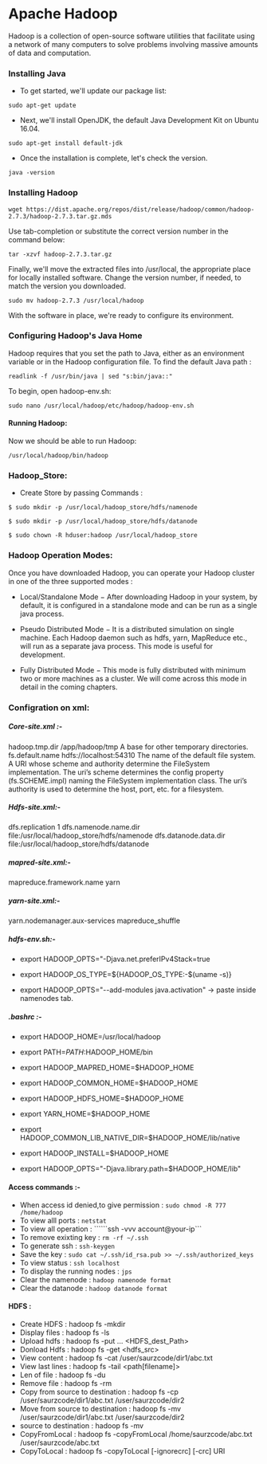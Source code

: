 # Apache Hadoop 
   Hadoop is a collection of open-source software utilities that facilitate using a network of many computers to solve problems involving massive amounts of data and computation.
### Installing Java
- To get started, we'll update our package list:
```
sudo apt-get update
```
- Next, we'll install OpenJDK, the default Java Development Kit on Ubuntu 16.04.
```
sudo apt-get install default-jdk
```
- Once the installation is complete, let's check the version.
```
java -version
```
### Installing Hadoop
```
wget https://dist.apache.org/repos/dist/release/hadoop/common/hadoop-2.7.3/hadoop-2.7.3.tar.gz.mds
```
Use tab-completion or substitute the correct version number in the command below:
```
tar -xzvf hadoop-2.7.3.tar.gz
```
Finally, we'll move the extracted files into /usr/local, the appropriate place for locally installed software. Change the version number, if needed, to match the version you downloaded.
```
sudo mv hadoop-2.7.3 /usr/local/hadoop
```
With the software in place, we're ready to configure its environment.

### Configuring Hadoop's Java Home
Hadoop requires that you set the path to Java, either as an environment variable or in the Hadoop configuration file.
To find the default Java path :
```
readlink -f /usr/bin/java | sed "s:bin/java::"
```
To begin, open hadoop-env.sh:
```
sudo nano /usr/local/hadoop/etc/hadoop/hadoop-env.sh
```
#### Running Hadoop:
Now we should be able to run Hadoop:
```
/usr/local/hadoop/bin/hadoop
```
### Hadoop_Store:
- Create Store by passing Commands : 

```$ sudo mkdir -p /usr/local/hadoop_store/hdfs/namenode```

```$ sudo mkdir -p /usr/local/hadoop_store/hdfs/datanode```

```$ sudo chown -R hduser:hadoop /usr/local/hadoop_store```

### Hadoop Operation Modes:
Once you have downloaded Hadoop, you can operate your Hadoop cluster in one of the three supported modes :
- Local/Standalone Mode − After downloading Hadoop in your system, by default, it is configured in a standalone mode and can be run as a single java process.

- Pseudo Distributed Mode − It is a distributed simulation on single machine. Each Hadoop daemon such as hdfs, yarn, MapReduce etc., will run as a separate java process. This mode is useful for development.

- Fully Distributed Mode − This mode is fully distributed with minimum two or more machines as a cluster. We will come across this mode in detail in the coming chapters.

### Configration on xml:
##### Core-site.xml :-
<configuration>
<property>
<name>hadoop.tmp.dir</name>
  <value>/app/hadoop/tmp</value>
  <description>A base for other temporary directories.</description>
</property>
<property>
 <name>fs.default.name</name>
  <value>hdfs://localhost:54310</value>
   <description>The name of the default file system.  A URI whose scheme and authority determine the FileSystem implementation.  The uri’s scheme determines the config property (fs.SCHEME.impl) naming the FileSystem implementation class.  The uri’s authority is used to determine the host, port, etc. for a filesystem.</description>
</property>
</configuration>

##### Hdfs-site.xml:-
<configuration>
	<property>
      <name>dfs.replication</name>
      <value>1</value>
   </property>
   <property>
      <name>dfs.namenode.name.dir</name>
      <value>file:/usr/local/hadoop_store/hdfs/namenode</value>
   </property>
   <property>
      <name>dfs.datanode.data.dir</name> 
      <value>file:/usr/local/hadoop_store/hdfs/datanode</value> 
   </property>
</configuration>

##### mapred-site.xml:-
<configuration>
	<property> 
      <name>mapreduce.framework.name</name>
      <value>yarn</value>
   </property>
</configuration>

##### yarn-site.xml:-
<configuration>
   <property>
      <name>yarn.nodemanager.aux-services</name>
      <value>mapreduce_shuffle</value>
   </property>
</configuration>

##### hdfs-env.sh:-
- export HADOOP_OPTS="-Djava.net.preferIPv4Stack=true
- export HADOOP_OS_TYPE=${HADOOP_OS_TYPE:-$(uname -s)}

- export HADOOP_OPTS="--add-modules java.activation" -> paste inside namenodes tab.

##### .bashrc :-
- export HADOOP_HOME=/usr/local/hadoop
- export PATH=$PATH:$HADOOP_HOME/bin

- export HADOOP_MAPRED_HOME=$HADOOP_HOME
- export HADOOP_COMMON_HOME=$HADOOP_HOME
- export HADOOP_HDFS_HOME=$HADOOP_HOME
- export YARN_HOME=$HADOOP_HOME
- export HADOOP_COMMON_LIB_NATIVE_DIR=$HADOOP_HOME/lib/native
- export HADOOP_INSTALL=$HADOOP_HOME
- export HADOOP_OPTS="-Djava.library.path=$HADOOP_HOME/lib" 

#### Access commands :-
- When access id denied,to give permission : ```sudo chmod -R 777 /home/hadoop```
- To view alll ports : ```netstat```
- To view all operation : ``````ssh -vvv account@your-ip```
- To remove exixting key : ```rm -rf ~/.ssh```
- To generate ssh : ```ssh-keygen```
- Save the key : ```sudo cat ~/.ssh/id_rsa.pub >> ~/.ssh/authorized_keys```
- To view status : ```ssh localhost```
- To display the running nodes : ```jps```
- Clear the namenode : ```hadoop namenode format```
- Clear the datanode : ```hadoop datanode format```

#### HDFS : 	
- Create HDFS : hadoop fs -mkdir <paths>
- Display files : hadoop fs -ls <args>
- Upload hdfs :  hadoop fs -put <localsrc> ... <HDFS_dest_Path>
- Donload Hdfs :  hadoop fs -get <hdfs_src> <localdst>
- View content : hadoop fs -cat /user/saurzcode/dir1/abc.txt
- View last lines : hadoop fs -tail <path[filename]>
- Len of file :  hadoop fs -du <path>
- Remove file :  hadoop fs -rm <arg>
- Copy from source to destination : hadoop fs -cp /user/saurzcode/dir1/abc.txt /user/saurzcode/dir2
- Move from source to destination : hadoop fs -mv /user/saurzcode/dir1/abc.txt /user/saurzcode/dir2
- source to destination :  hadoop fs -mv <src> <dest>
- CopyFromLocal : hadoop fs -copyFromLocal /home/saurzcode/abc.txt  /user/saurzcode/abc.txt
- CopyToLocal :  hadoop fs -copyToLocal [-ignorecrc] [-crc] URI <localdst>
